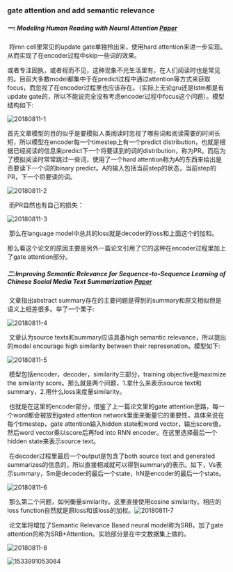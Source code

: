### gate attention and  add semantic relevance

##### 一: Modeling Human Reading with Neural Attention [Paper](https://arxiv.org/pdf/1608.05604.pdf)

​       将rnn cell里常见的update gate单独拎出来，使用hard attention来进一步实现。从而实现了在encoder过程中skip一些词的效果。

​      或者专注固执，或者视而不见，这种现象不光生活里有，在人们阅读时也是常见的。目前大多数model都集中于在predict过程中通过attention等方式来获取focus，而忽视了在encoder过程里也应该存在。（实际上无论gru还是lstm都是有update gate的，所以不能说完全没有考虑encoder过程中focus这个问题）。模型结构如下:

![20180811-1](https://note.youdao.com/yws/public/resource/74e30b2073532fef8651d868894bc264/1A5C08AEB59447448FE5FADA0FFE70FF?ynotemdtimestamp=1533991133017)

​       首先文章模型的目的似乎是要模拟人类阅读时忽视了哪些词和阅读需要的时间长短，所以模型在encoder每一个timestep上有一个predict distribution，也就是根据已经阅读的信息来predict下一个将要读到的词的distribution，称为PR。而后为了模拟阅读时常常跳过一些词，使用了一个hard attention称为A的东西来给出是否要读下一个词的binary predict。A的输入包括当前step的状态，当前step的PR，下一个将要读的词。

![20180811-2](https://note.youdao.com/yws/public/resource/74e30b2073532fef8651d868894bc264/156C552BC4034BE8A80FB3B49EA37E19?ynotemdtimestamp=1533991133017)

​      而PR自然也有自己的损失：

![20180811-3](https://note.youdao.com/yws/public/resource/74e30b2073532fef8651d868894bc264/F8A79475C021455EBA3A02AD3BC23CF3?ynotemdtimestamp=1533991133017)

​       那么在language model中总共的loss就是decoder的loss和上面这个的加和。

​      那么看这个论文的原因主要是另外一篇论文引用了它的这种在encoder过程里加上了gate attention部分。

##### 二:Improving Semantic Relevance for Sequence-to-Sequence Learning of Chinese Social Media Text Summarization [Paper](http://xueshu.baidu.com/s?wd=paperuri%3A%28445a1bdcad0e11eea8c09fe7d8cd965a%29&filter=sc_long_sign&tn=SE_xueshusource_2kduw22v&sc_vurl=http%3A%2F%2Farxiv.org%2Fabs%2F1706.02459&ie=utf-8&sc_us=16357873022190972693)

​       文章指出abstract summary存在的主要问题是得到的summary和原文相似但是语义上相差很多。举了一个栗子:

![20180811-4](https://note.youdao.com/yws/public/resource/74e30b2073532fef8651d868894bc264/0D9AEC85B86B424CBFC7AFF5C25400B5?ynotemdtimestamp=1533991133017)

​         文章认为source texts和summary应该具备high semantic relevance，所以提出的model encourage high similarity between their represenation。模型如下:

![20180811-5](https://note.youdao.com/yws/public/resource/74e30b2073532fef8651d868894bc264/5648204D7DEE4C23B07101EF20215D85?ynotemdtimestamp=1533991133017)

​       模型包括encoder，decoder，similarity三部分，training objective是maximize the similarity score。那么就是两个问题，1.拿什么来表示source text和summary，2.用什么loss来度量similarity。

​       也就是在这里的encoder部分，借鉴了上一篇论文里的gate attention思路，每一个word都会被放到gated attention network里面来衡量它的重要性，具体来说在每个timestep，gate attention输入hidden state和word vector，输出score值，然后word vector乘以score后再fed into RNN encoder。在这里选择最后一个hidden state来表示source text。

​       在decoder过程里最后一个output是包含了both source text and generated summarizes的信息的，所以直接相减就可以得到summary的表示。如下，Vs表示summary，Sm是decoder的最后一个state，hN是encoder的最后一个state。

![20180811-6](https://note.youdao.com/yws/public/resource/74e30b2073532fef8651d868894bc264/FC24C701BD99438D8B04CE3C08EDACC8?ynotemdtimestamp=1533991133017)

​       那么第二个问题，如何衡量similarity。这里直接使用cosine similarity。相应的loss function自然就是原loss和该loss的加权。![20180811-7](https://note.youdao.com/yws/public/resource/74e30b2073532fef8651d868894bc264/11E287BEF2F54F038A9621CE20C82C7C?ynotemdtimestamp=1533991133017)

​       论文里将增加了Semantic Relevance Based neural model称为SRB，加了gate attention的称为SRB+Attention。实验部分是在中文数据集上做的。

![20180811-8](https://note.youdao.com/yws/public/resource/74e30b2073532fef8651d868894bc264/C527324CB4124948A114BB238366C71D?ynotemdtimestamp=1533991133017)

![1533991053084](https://note.youdao.com/yws/public/resource/74e30b2073532fef8651d868894bc264/1A8C5D3CA1D64365A4CB3ACB7D2FF128?ynotemdtimestamp=1533991133017)

